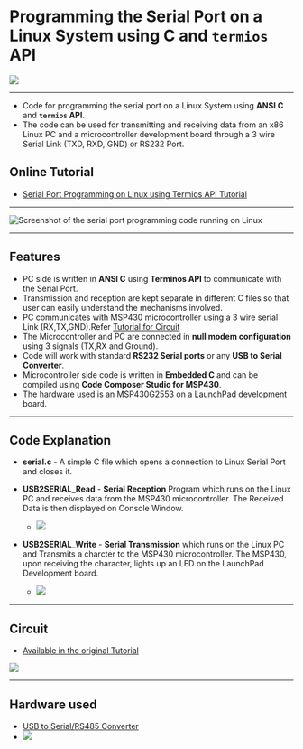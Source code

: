 # Programming the Serial Port on a Linux System using C and `termios` API

<img src="http://xanthium.in/sites/default/files/site-images/serial-prog-linux/serial-programming-in-linux-tutorials.jpg">

--------------------------------------------------------------------------------------------------------------------------------------

- Code for programming the serial port on a Linux System using **ANSI C** and **`termios` API**.
- The code can be used for transmitting and receiving data from an x86 Linux PC and a microcontroller development board through a 3 wire Serial Link (TXD, RXD, GND) or RS232 Port. 


## Online Tutorial

- [Serial Port Programming on Linux using Termios API Tutorial](http://xanthium.in/Serial-Port-Programming-on-Linux)

---------------------------------------------------------------------------------------------------------------------------------------------

 <img src="http://xanthium.in/sites/default/files/site-images/serial-prog-linux/SerialPort-Write.jpeg" alt ="Screenshot of the serial port programming code running on Linux">

--------------------------------------------------------------------------------------------------------------------------------------

## Features

- PC side is written in **ANSI C** using **Terminos API** to communicate with the Serial Port.
- Transmission and reception are kept separate in different C files so that user can easily understand the mechanisms involved.
- PC communicates with MSP430 microcontroller using a 3 wire serial Link (RX,TX,GND).Refer <a href = http://xanthium.in/Serial-Port-Programming-on-Linux> Tutorial for Circuit </a>
- The Microcontroller and PC are connected in **null modem configuration** using  3 signals (TX,RX and Ground).
- Code will work with standard **RS232 Serial ports** or any **USB to Serial Converter**.
- Microcontroller side code is written in **Embedded C** and can be compiled using **Code Composer Studio for MSP430**.
- The hardware used is an MSP430G2553 on a LaunchPad development board.

--------------------------------------------------------------------------------------------------------------------------------------
## Code Explanation

- **serial.c** - A simple C file which opens a connection to Linux Serial Port and closes it. 

- **USB2SERIAL_Read** - **Serial Reception** Program which runs on the Linux PC and receives data from the MSP430 microcontroller. The Received Data is then displayed on Console Window.
  - <img src = "http://xanthium.in/sites/default/files/site-images/serial-prog-linux/SerialPort-Read-String-Received.jpeg"/>

- **USB2SERIAL_Write** - **Serial Transmission** which runs on the Linux PC and Transmits a charcter to the MSP430 microcontroller. The MSP430, upon receiving the character, lights up an LED on the LaunchPad Development board.
  - <img src = "http://xanthium.in/sites/default/files/site-images/serial-prog-linux/SerialPort-Write.jpeg"/>

 -------------------------------------------------------------------------------------------------------------------------------------
 
## Circuit 

- <a href ="http://xanthium.in/Serial-Port-Programming-on-Linux">Available  in the original Tutorial</a>

<img src ="http://xanthium.in/sites/default/files/site-images/serial-prog-linux/MSP430-Connected-to-USB2SERIAL_Marked.jpg"/>

-------------------------------------------------------------------------------------------------------------------------------------

## Hardware used 

- [USB to Serial/RS485 Converter](https://www.xanthium.in/ft232-based-usb-to-serial-rs485-converter-industrial-scientific-applications)
- ![](https://www.xanthium.in/sites/default/files/site-images/usb2rs485-v2-2-product-page/ft232-usb-rs485-converter-v2-2-610px.png)






